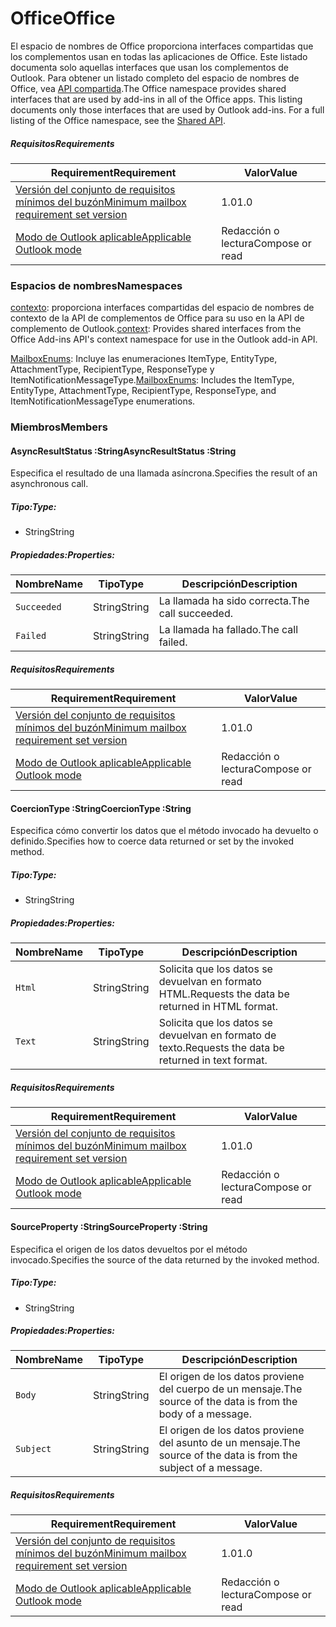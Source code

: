  

# <a name="office"></a><span data-ttu-id="674cd-101">Office</span><span class="sxs-lookup"><span data-stu-id="674cd-101">Office</span></span>

<span data-ttu-id="674cd-p101">El espacio de nombres de Office proporciona interfaces compartidas que los complementos usan en todas las aplicaciones de Office. Este listado documenta solo aquellas interfaces que usan los complementos de Outlook. Para obtener un listado completo del espacio de nombres de Office, vea [API compartida](/javascript/api/office).</span><span class="sxs-lookup"><span data-stu-id="674cd-p101">The Office namespace provides shared interfaces that are used by add-ins in all of the Office apps. This listing documents only those interfaces that are used by Outlook add-ins. For a full listing of the Office namespace, see the [Shared API](/javascript/api/office).</span></span>

##### <a name="requirements"></a><span data-ttu-id="674cd-104">Requisitos</span><span class="sxs-lookup"><span data-stu-id="674cd-104">Requirements</span></span>

|<span data-ttu-id="674cd-105">Requirement</span><span class="sxs-lookup"><span data-stu-id="674cd-105">Requirement</span></span>| <span data-ttu-id="674cd-106">Valor</span><span class="sxs-lookup"><span data-stu-id="674cd-106">Value</span></span>|
|---|---|
|[<span data-ttu-id="674cd-107">Versión del conjunto de requisitos mínimos del buzón</span><span class="sxs-lookup"><span data-stu-id="674cd-107">Minimum mailbox requirement set version</span></span>](/javascript/office/requirement-sets/outlook-api-requirement-sets)| <span data-ttu-id="674cd-108">1.0</span><span class="sxs-lookup"><span data-stu-id="674cd-108">1.0</span></span>|
|[<span data-ttu-id="674cd-109">Modo de Outlook aplicable</span><span class="sxs-lookup"><span data-stu-id="674cd-109">Applicable Outlook mode</span></span>](https://docs.microsoft.com/outlook/add-ins/#extension-points)| <span data-ttu-id="674cd-110">Redacción o lectura</span><span class="sxs-lookup"><span data-stu-id="674cd-110">Compose or read</span></span>|

### <a name="namespaces"></a><span data-ttu-id="674cd-111">Espacios de nombres</span><span class="sxs-lookup"><span data-stu-id="674cd-111">Namespaces</span></span>

<span data-ttu-id="674cd-112">[contexto](office.context.md): proporciona interfaces compartidas del espacio de nombres de contexto de la API de complementos de Office para su uso en la API de complemento de Outlook.</span><span class="sxs-lookup"><span data-stu-id="674cd-112">[context](office.context.md): Provides shared interfaces from the Office Add-ins API's context namespace for use in the Outlook add-in API.</span></span>

<span data-ttu-id="674cd-113">[MailboxEnums](/javascript/api/outlook/office.mailboxenums.attachmenttype): Incluye las enumeraciones ItemType, EntityType, AttachmentType, RecipientType, ResponseType y ItemNotificationMessageType.</span><span class="sxs-lookup"><span data-stu-id="674cd-113">[MailboxEnums](/javascript/api/outlook/office.mailboxenums.attachmenttype): Includes the ItemType, EntityType, AttachmentType, RecipientType, ResponseType, and ItemNotificationMessageType enumerations.</span></span>

### <a name="members"></a><span data-ttu-id="674cd-114">Miembros</span><span class="sxs-lookup"><span data-stu-id="674cd-114">Members</span></span>

####  <a name="asyncresultstatus-string"></a><span data-ttu-id="674cd-115">AsyncResultStatus :String</span><span class="sxs-lookup"><span data-stu-id="674cd-115">AsyncResultStatus :String</span></span>

<span data-ttu-id="674cd-116">Especifica el resultado de una llamada asíncrona.</span><span class="sxs-lookup"><span data-stu-id="674cd-116">Specifies the result of an asynchronous call.</span></span>

##### <a name="type"></a><span data-ttu-id="674cd-117">Tipo:</span><span class="sxs-lookup"><span data-stu-id="674cd-117">Type:</span></span>

*   <span data-ttu-id="674cd-118">String</span><span class="sxs-lookup"><span data-stu-id="674cd-118">String</span></span>

##### <a name="properties"></a><span data-ttu-id="674cd-119">Propiedades:</span><span class="sxs-lookup"><span data-stu-id="674cd-119">Properties:</span></span>

|<span data-ttu-id="674cd-120">Nombre</span><span class="sxs-lookup"><span data-stu-id="674cd-120">Name</span></span>| <span data-ttu-id="674cd-121">Tipo</span><span class="sxs-lookup"><span data-stu-id="674cd-121">Type</span></span>| <span data-ttu-id="674cd-122">Descripción</span><span class="sxs-lookup"><span data-stu-id="674cd-122">Description</span></span>|
|---|---|---|
|`Succeeded`| <span data-ttu-id="674cd-123">String</span><span class="sxs-lookup"><span data-stu-id="674cd-123">String</span></span>|<span data-ttu-id="674cd-124">La llamada ha sido correcta.</span><span class="sxs-lookup"><span data-stu-id="674cd-124">The call succeeded.</span></span>|
|`Failed`| <span data-ttu-id="674cd-125">String</span><span class="sxs-lookup"><span data-stu-id="674cd-125">String</span></span>|<span data-ttu-id="674cd-126">La llamada ha fallado.</span><span class="sxs-lookup"><span data-stu-id="674cd-126">The call failed.</span></span>|

##### <a name="requirements"></a><span data-ttu-id="674cd-127">Requisitos</span><span class="sxs-lookup"><span data-stu-id="674cd-127">Requirements</span></span>

|<span data-ttu-id="674cd-128">Requirement</span><span class="sxs-lookup"><span data-stu-id="674cd-128">Requirement</span></span>| <span data-ttu-id="674cd-129">Valor</span><span class="sxs-lookup"><span data-stu-id="674cd-129">Value</span></span>|
|---|---|
|[<span data-ttu-id="674cd-130">Versión del conjunto de requisitos mínimos del buzón</span><span class="sxs-lookup"><span data-stu-id="674cd-130">Minimum mailbox requirement set version</span></span>](/javascript/office/requirement-sets/outlook-api-requirement-sets)| <span data-ttu-id="674cd-131">1.0</span><span class="sxs-lookup"><span data-stu-id="674cd-131">1.0</span></span>|
|[<span data-ttu-id="674cd-132">Modo de Outlook aplicable</span><span class="sxs-lookup"><span data-stu-id="674cd-132">Applicable Outlook mode</span></span>](https://docs.microsoft.com/outlook/add-ins/#extension-points)| <span data-ttu-id="674cd-133">Redacción o lectura</span><span class="sxs-lookup"><span data-stu-id="674cd-133">Compose or read</span></span>|
####  <a name="coerciontype-string"></a><span data-ttu-id="674cd-134">CoercionType :String</span><span class="sxs-lookup"><span data-stu-id="674cd-134">CoercionType :String</span></span>

<span data-ttu-id="674cd-135">Especifica cómo convertir los datos que el método invocado ha devuelto o definido.</span><span class="sxs-lookup"><span data-stu-id="674cd-135">Specifies how to coerce data returned or set by the invoked method.</span></span>

##### <a name="type"></a><span data-ttu-id="674cd-136">Tipo:</span><span class="sxs-lookup"><span data-stu-id="674cd-136">Type:</span></span>

*   <span data-ttu-id="674cd-137">String</span><span class="sxs-lookup"><span data-stu-id="674cd-137">String</span></span>

##### <a name="properties"></a><span data-ttu-id="674cd-138">Propiedades:</span><span class="sxs-lookup"><span data-stu-id="674cd-138">Properties:</span></span>

|<span data-ttu-id="674cd-139">Nombre</span><span class="sxs-lookup"><span data-stu-id="674cd-139">Name</span></span>| <span data-ttu-id="674cd-140">Tipo</span><span class="sxs-lookup"><span data-stu-id="674cd-140">Type</span></span>| <span data-ttu-id="674cd-141">Descripción</span><span class="sxs-lookup"><span data-stu-id="674cd-141">Description</span></span>|
|---|---|---|
|`Html`| <span data-ttu-id="674cd-142">String</span><span class="sxs-lookup"><span data-stu-id="674cd-142">String</span></span>|<span data-ttu-id="674cd-143">Solicita que los datos se devuelvan en formato HTML.</span><span class="sxs-lookup"><span data-stu-id="674cd-143">Requests the data be returned in HTML format.</span></span>|
|`Text`| <span data-ttu-id="674cd-144">String</span><span class="sxs-lookup"><span data-stu-id="674cd-144">String</span></span>|<span data-ttu-id="674cd-145">Solicita que los datos se devuelvan en formato de texto.</span><span class="sxs-lookup"><span data-stu-id="674cd-145">Requests the data be returned in text format.</span></span>|

##### <a name="requirements"></a><span data-ttu-id="674cd-146">Requisitos</span><span class="sxs-lookup"><span data-stu-id="674cd-146">Requirements</span></span>

|<span data-ttu-id="674cd-147">Requirement</span><span class="sxs-lookup"><span data-stu-id="674cd-147">Requirement</span></span>| <span data-ttu-id="674cd-148">Valor</span><span class="sxs-lookup"><span data-stu-id="674cd-148">Value</span></span>|
|---|---|
|[<span data-ttu-id="674cd-149">Versión del conjunto de requisitos mínimos del buzón</span><span class="sxs-lookup"><span data-stu-id="674cd-149">Minimum mailbox requirement set version</span></span>](/javascript/office/requirement-sets/outlook-api-requirement-sets)| <span data-ttu-id="674cd-150">1.0</span><span class="sxs-lookup"><span data-stu-id="674cd-150">1.0</span></span>|
|[<span data-ttu-id="674cd-151">Modo de Outlook aplicable</span><span class="sxs-lookup"><span data-stu-id="674cd-151">Applicable Outlook mode</span></span>](https://docs.microsoft.com/outlook/add-ins/#extension-points)| <span data-ttu-id="674cd-152">Redacción o lectura</span><span class="sxs-lookup"><span data-stu-id="674cd-152">Compose or read</span></span>|
####  <a name="sourceproperty-string"></a><span data-ttu-id="674cd-153">SourceProperty :String</span><span class="sxs-lookup"><span data-stu-id="674cd-153">SourceProperty :String</span></span>

<span data-ttu-id="674cd-154">Especifica el origen de los datos devueltos por el método invocado.</span><span class="sxs-lookup"><span data-stu-id="674cd-154">Specifies the source of the data returned by the invoked method.</span></span>

##### <a name="type"></a><span data-ttu-id="674cd-155">Tipo:</span><span class="sxs-lookup"><span data-stu-id="674cd-155">Type:</span></span>

*   <span data-ttu-id="674cd-156">String</span><span class="sxs-lookup"><span data-stu-id="674cd-156">String</span></span>

##### <a name="properties"></a><span data-ttu-id="674cd-157">Propiedades:</span><span class="sxs-lookup"><span data-stu-id="674cd-157">Properties:</span></span>

|<span data-ttu-id="674cd-158">Nombre</span><span class="sxs-lookup"><span data-stu-id="674cd-158">Name</span></span>| <span data-ttu-id="674cd-159">Tipo</span><span class="sxs-lookup"><span data-stu-id="674cd-159">Type</span></span>| <span data-ttu-id="674cd-160">Descripción</span><span class="sxs-lookup"><span data-stu-id="674cd-160">Description</span></span>|
|---|---|---|
|`Body`| <span data-ttu-id="674cd-161">String</span><span class="sxs-lookup"><span data-stu-id="674cd-161">String</span></span>|<span data-ttu-id="674cd-162">El origen de los datos proviene del cuerpo de un mensaje.</span><span class="sxs-lookup"><span data-stu-id="674cd-162">The source of the data is from the body of a message.</span></span>|
|`Subject`| <span data-ttu-id="674cd-163">String</span><span class="sxs-lookup"><span data-stu-id="674cd-163">String</span></span>|<span data-ttu-id="674cd-164">El origen de los datos proviene del asunto de un mensaje.</span><span class="sxs-lookup"><span data-stu-id="674cd-164">The source of the data is from the subject of a message.</span></span>|

##### <a name="requirements"></a><span data-ttu-id="674cd-165">Requisitos</span><span class="sxs-lookup"><span data-stu-id="674cd-165">Requirements</span></span>

|<span data-ttu-id="674cd-166">Requirement</span><span class="sxs-lookup"><span data-stu-id="674cd-166">Requirement</span></span>| <span data-ttu-id="674cd-167">Valor</span><span class="sxs-lookup"><span data-stu-id="674cd-167">Value</span></span>|
|---|---|
|[<span data-ttu-id="674cd-168">Versión del conjunto de requisitos mínimos del buzón</span><span class="sxs-lookup"><span data-stu-id="674cd-168">Minimum mailbox requirement set version</span></span>](/javascript/office/requirement-sets/outlook-api-requirement-sets)| <span data-ttu-id="674cd-169">1.0</span><span class="sxs-lookup"><span data-stu-id="674cd-169">1.0</span></span>|
|[<span data-ttu-id="674cd-170">Modo de Outlook aplicable</span><span class="sxs-lookup"><span data-stu-id="674cd-170">Applicable Outlook mode</span></span>](https://docs.microsoft.com/outlook/add-ins/#extension-points)| <span data-ttu-id="674cd-171">Redacción o lectura</span><span class="sxs-lookup"><span data-stu-id="674cd-171">Compose or read</span></span>|